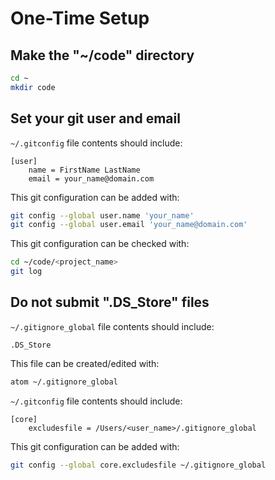 # One-Time Setup

## Make the "~/code" directory

```sh
cd ~
mkdir code
```

## Set your git user and email

`~/.gitconfig` file contents should include:

```text
[user]
	name = FirstName LastName
	email = your_name@domain.com
```

This git configuration can be added with:

```sh
git config --global user.name 'your_name'
git config --global user.email 'your_name@domain.com'
```

This git configuration can be checked with:

```sh
cd ~/code/<project_name>
git log
```

## Do not submit ".DS_Store" files

`~/.gitignore_global` file contents should include:

```text
.DS_Store
```

This file can be created/edited with:

```sh
atom ~/.gitignore_global
```

`~/.gitconfig` file contents should include:

```text
[core]
	excludesfile = /Users/<user_name>/.gitignore_global
```

This git configuration can be added with:

```sh
git config --global core.excludesfile ~/.gitignore_global
```
